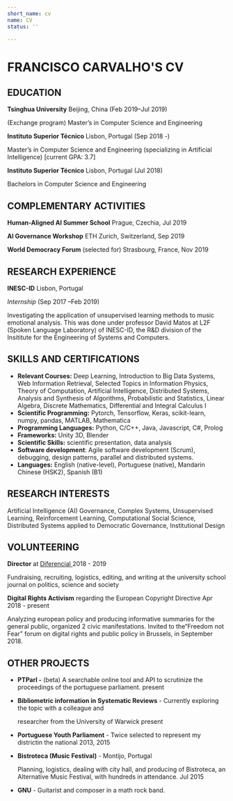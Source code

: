 ```yaml
---
short_name: cv
name: CV
status: ''

---
```

# **FRANCISCO CARVALHO'S CV**

## **EDUCATION**

**Tsinghua University** Beijing, China (Feb 2019–Jul 2019)

(Exchange program) Master’s in Computer Science and Engineering

**Instituto Superior Técnico** Lisbon, Portugal (Sep 2018 -)

Master’s in Computer Science and Engineering (specializing in Artificial Intelligence) \[current GPA: 3.7\] 

**Instituto Superior Técnico** Lisbon, Portugal (Jul 2018)

Bachelors in Computer Science and Engineering 

## **COMPLEMENTARY ACTIVITIES**

**Human-Aligned AI Summer School** Prague, Czechia, Jul 2019

**AI Governance Workshop** ETH Zurich, Switzerland, Sep 2019

**World Democracy Forum** (selected for) Strasbourg, France, Nov 2019

## **RESEARCH EXPERIENCE**

**INESC-ID** Lisbon, Portugal

_Internship_ (Sep 2017 –Feb 2019)

Investigating the application of unsupervised learning methods to music emotional analysis. This was done under professor David Matos at L2F (Spoken Language Laboratory) of INESC-ID, the R&D division of the Insititute for the Engineering of Systems and Computers.

## **SKILLS AND CERTIFICATIONS**

* **Relevant Courses:** Deep Learning, Introduction to Big Data Systems, Web Information Retrieval, Selected Topics in Information Physics, Theory of Computation, Artificial Intelligence, Distributed Systems, Analysis and Synthesis of Algorithms, Probabilistic and Statistics, Linear Algebra, Discrete Mathematics, Differential and Integral Calculus I
* **Scientific Programming:** Pytorch, Tensorflow, Keras, scikit-learn, numpy, pandas, MATLAB, Mathematica
* **Programming Languages:** Python, C/C++, Java, Javascript, C#, Prolog
* **Frameworks:** Unity 3D, Blender
* **Scientific Skills:** scientific presentation, data analysis
* **Software development**: Agile software development (Scrum), debugging, design patterns, parallel and distributed systems.
* **Languages:** English (native-level), Portuguese (native), Mandarin Chinese (HSK2), Spanish (B1)

## **RESEARCH INTERESTS**

Artificial Intelligence (AI) Governance, Complex Systems, Unsupervised Learning, Reinforcement Learning, Computational Social Science, Distributed Systems applied to Democratic Governance, Institutional Design

## **VOLUNTEERING**

**Director** at [Diferencial ](https://diferencial.tecnico.ulisboa.pt/)2018 - 2019

Fundraising, recruiting, logistics, editing, and writing at the university school journal on politics, science and society

**Digital Rights Activism** regarding the European Copyright Directive Apr 2018 - present

Analyzing european policy and producing informative summaries for the general public, organized 2 civic manifestations. Invited to the“Freedom not Fear” forum on digital rights and public policy in Brussels, in September 2018.

## **OTHER PROJECTS**

* **PTParl -** (beta) A searchable online tool and API to scrutinize the proceedings of the portuguese parliament. present
* **Bibliometric information in Systematic Reviews** - Currently exploring the topic with a colleague and

  researcher from the University of Warwick present
* **Portuguese Youth Parliament** - Twice selected to represent my districtin the national 2013, 2015
* **Bistroteca (Music Festival)** - Montijo, Portugal

  Planning, logistics, dealing with city hall, and producing of Bistroteca, an Alternative Music Festival, with hundreds in attendance. Jul 2015
* **GNU** - Guitarist and composer in a math rock band.